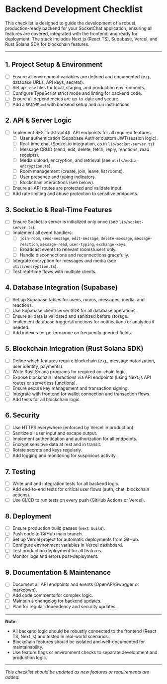 # Backend Development Checklist

This checklist is designed to guide the development of a robust, production-ready backend for your SocketChat application, ensuring all features are covered, integrated with the frontend, and ready for deployment. The stack includes Next.js (React TS), Supabase, Vercel, and Rust Solana SDK for blockchain features.

---

## 1. **Project Setup & Environment**
- [ ] Ensure all environment variables are defined and documented (e.g., database URLs, API keys, secrets).
- [ ] Set up `.env` files for local, staging, and production environments.
- [ ] Configure TypeScript strict mode and linting for backend code.
- [ ] Ensure all dependencies are up-to-date and secure.
- [ ] Add a `README.md` with backend setup and run instructions.

## 2. **API & Server Logic**
- [ ] Implement RESTful/GraphQL API endpoints for all required features:
  - [ ] User authentication (Supabase Auth or custom JWT/session logic).
  - [ ] Real-time chat (Socket.io integration, as in `lib/socket-server.ts`).
  - [ ] Message CRUD (send, edit, delete, fetch, reply, reactions, read receipts).
  - [ ] Media upload, encryption, and retrieval (see `utils/media-encryption.ts`).
  - [ ] Room management (create, join, leave, list rooms).
  - [ ] User presence and typing indicators.
  - [ ] Blockchain interactions (see below).
- [ ] Ensure all API routes are protected and validate input.
- [ ] Add rate limiting and abuse protection to sensitive endpoints.

## 3. **Socket.io & Real-Time Features**
- [ ] Ensure Socket.io server is initialized only once (see `lib/socket-server.ts`).
- [ ] Implement all event handlers:
  - [ ] `join-room`, `send-message`, `edit-message`, `delete-message`, `message-reaction`, `message-read`, `user-typing`, `exchange-keys`.
  - [ ] Broadcast events to relevant rooms/users only.
  - [ ] Handle disconnections and reconnections gracefully.
- [ ] Integrate encryption for messages and media (see `utils/encryption.ts`).
- [ ] Test real-time flows with multiple clients.

## 4. **Database Integration (Supabase)**
- [ ] Set up Supabase tables for users, rooms, messages, media, and reactions.
- [ ] Use Supabase client/server SDK for all database operations.
- [ ] Ensure all data is validated and sanitized before storage.
- [ ] Implement database triggers/functions for notifications or analytics if needed.
- [ ] Add indexes for performance on frequently queried fields.

## 5. **Blockchain Integration (Rust Solana SDK)**
- [ ] Define which features require blockchain (e.g., message notarization, user identity, payments).
- [ ] Write Rust Solana programs for required on-chain logic.
- [ ] Expose blockchain interactions via API endpoints (using Next.js API routes or serverless functions).
- [ ] Ensure secure key management and transaction signing.
- [ ] Integrate with frontend for wallet connection and transaction flows.
- [ ] Add tests for all blockchain logic.

## 6. **Security**
- [ ] Use HTTPS everywhere (enforced by Vercel in production).
- [ ] Sanitize all user input and escape output.
- [ ] Implement authentication and authorization for all endpoints.
- [ ] Encrypt sensitive data at rest and in transit.
- [ ] Rotate secrets and keys regularly.
- [ ] Add logging and monitoring for suspicious activity.

## 7. **Testing**
- [ ] Write unit and integration tests for all backend logic.
- [ ] Add end-to-end tests for critical user flows (auth, chat, blockchain actions).
- [ ] Use CI/CD to run tests on every push (GitHub Actions or Vercel).

## 8. **Deployment**
- [ ] Ensure production build passes (`next build`).
- [ ] Push code to GitHub main branch.
- [ ] Set up Vercel project for automatic deployments from GitHub.
- [ ] Configure environment variables in Vercel dashboard.
- [ ] Test production deployment for all features.
- [ ] Monitor logs and errors post-deployment.

## 9. **Documentation & Maintenance**
- [ ] Document all API endpoints and events (OpenAPI/Swagger or markdown).
- [ ] Add code comments for complex logic.
- [ ] Maintain a changelog for backend updates.
- [ ] Plan for regular dependency and security updates.

---

**Note:**
- All backend logic should be robustly connected to the frontend (React TS, Next.js) and tested in real-world scenarios.
- Blockchain features should be isolated and well-documented for maintainability.
- Use feature flags or environment checks to separate development and production logic.

---

_This checklist should be updated as new features or requirements are added._
